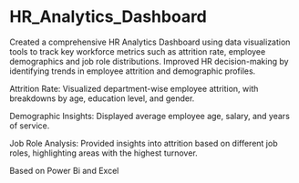 # HR_Analytics_Dashboard
Created a comprehensive HR Analytics Dashboard using data visualization tools to track key workforce metrics such as attrition rate, employee demographics and job role distributions.
Improved HR decision-making by identifying trends in employee attrition and demographic profiles.

Attrition Rate: Visualized department-wise employee attrition, with breakdowns by age, education level, and gender.

Demographic Insights: Displayed average employee age, salary, and years of service.

Job Role Analysis: Provided insights into attrition based on different job roles, highlighting areas with the highest turnover.

Based on Power Bi and Excel
